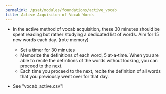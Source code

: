 ```yaml
---
permalink: /psat/modules/foundations/active_vocab
title: Active Acquisiton of Vocab Words
---
```



* In the active method of vocab acquisition, these 30 minutes should be spent reading but rather studying a dedicated list of words. Aim for 15 new words each day. (rote memory)
  * Set a timer for 30 minutes
  * Memorize the definitions of each word, 5 at-a-time. When you are able to recite the defintions of the words without looking, you can proceed to the next. 
  * Each time you proceed to the next, recite the definition of all words that you previously went over for that day.

* See "vocab_active.csv"! 
